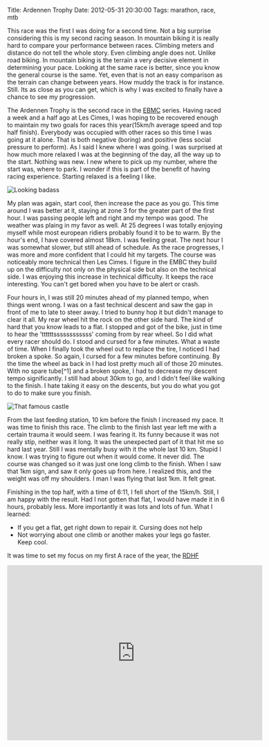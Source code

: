 Title: Ardennen Trophy
Date: 2012-05-31 20:30:00
Tags: marathon, race, mtb

This race was the first I was doing for a second time. Not a big surprise considering this is my second racing season. In mountain biking it is really hard to compare your performance between races. Climbing meters and distance do not tell the whole story. Even climbing angle does not. Unlike road biking. In mountain biking is the terrain a very decisive element in determining your pace. Looking at the same race is better, since you know the general course is the same. Yet, even that is not an easy comparison as the terrain can change between years. How muddy the track is for instance. Still. Its as close as you can get, which is why I was excited to finally have a chance to see my progression.

The Ardennen Trophy is the second race in the [EBMC](htp://emb.info) series. Having raced a week and a half ago at Les Cimes, I was hoping to be recovered enough to maintain my two goals for races this year(15km/h average speed and top half finish). Everybody was occupied with other races so this time I was going at it alone. That is both negative (boring) and positive (less social pressure to perform). As I said I knew where I was going. I was surprised at how much more relaxed I was at the beginning of the day, all the way up to the start. Nothing was new. I new where to pick up my number, where the start was, where to park. I wonder if this is part of the benefit of having racing experience. Starting relaxed is a feeling I like.

![Looking badass](/blog/images/2012-at-1.jpg)

My plan was again, start cool, then increase the pace as you go. This time around I was better at it, staying at zone 3 for the greater part of the first hour. I was passing people left and right and my tempo was good. The weather was plaing in my favor as well. At 25 degrees I was totally enjoying myself while most european ridiers probably found it to be to warm. By the hour's end, I have covered almost 18km. I was feeling great. The next hour I was somewhat slower, but still ahead of schedule. As the race progresses, I was more and more confident that I could hit my targets. The course was noticeably more technical then Les Cimes. I figure in the EMBC they build up on the difficulty not only on the physical side but also on the technical side. I was enjoying this increase in technical difficulty. It keeps the race interesting. You can't get bored when you have to be alert or crash.

Four hours in, I was still 20 minutes ahead of my planned tempo, when things went wrong. I was on a fast technical descent and saw the gap in front of me to late to steer away. I tried to bunny hop it but didn't manage to clear it all. My rear wheel hit the rock on the other side hard. The kind of hard that you know leads to a flat. I stopped and got of the bike, just in time to hear the 'ttttttssssssssssss' coming from by rear wheel. So I did what every racer should do. I stood and cursed for a few minutes. What a waste of time. When I finally took the wheel out to replace the tire, I noticed I had broken a spoke. So again, I cursed for a few minutes before continuing. By the time the wheel as back in I had lost pretty much all of those 20 minutes. With no spare tube[^1] and a broken spoke, I had to decrease my descent tempo significantly. I still had about 30km to go, and I didn't feel like walking to the finish. I hate taking it easy on the descents, but you do what you got to do to make sure you finish.

![That famous castle](/blog/images/2012-at-2.jpg)

From the last feeding station, 10 km before the finish I increased my pace. It was time to finish this race. The climb to the finish last year left me with a certain trauma it would seem. I was fearing it. Its funny because it was not really stip, neither was it long. It was the unexpected part of it that hit me so hard last year. Still I was mentally busy with it the whole last 10 km. Stupid I know. I was trying to figure out when it would come. It never did. The course was changed so it was just one long climb to the finish. When I saw that 1km sign, and saw it only goes up from here. I realized this, and the weight was off my shoulders. I man I was flying that last 1km. It felt great.

Finishing in the top half, with a time of 6:11, I fell short of the 15km/h. Still, I am happy with the result. Had I not gotten that flat, I would have made it in 6 hours, probably less. More importantly it was lots and lots of fun. What I learned:

* If you get a flat, get right down to repair it. Cursing does not help
* Not worrying about one climb or another makes your legs go faster. Keep cool.

It was time to set my focus on my first A race of the year, the [RDHF](http://rdhf.be)

<iframe height='405' width='590' frameborder='0' allowtransparency='true' scrolling='no' src='http://app.strava.com/runs/9568370/embed/783e5ebd6a89aec815c35d75512767ea9e24b79e'></iframe>